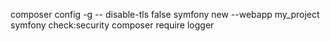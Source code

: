 composer config -g -- disable-tls false
symfony new --webapp my_project
symfony check:security
composer require logger
